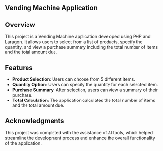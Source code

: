 ## Vending Machine Application
## Overview
This project is a Vending Machine application developed using PHP and Laragon. It allows users to select from a list of products, specify the quantity, and view a purchase summary including the total number of items and the total amount due.

## Features

- **Product Selection**: Users can choose from 5 different items.
- **Quantity Option**: Users can specify the quantity for each selected item.
- **Purchase Summary**: After selection, users can view a summary of their purchase.
- **Total Calculation**: The application calculates the total number of items and the total amount due.

## Acknowledgments
This project was completed with the assistance of AI tools, which helped streamline the development process and enhance the overall functionality of the application.